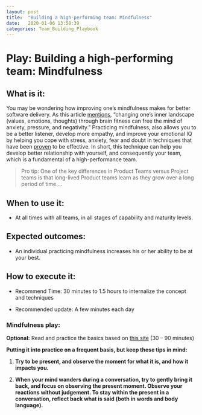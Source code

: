 ```yaml
---
layout: post
title:  "Building a high-performing team: Mindfulness"
date:   2020-01-06 13:50:39
categories: Team_Building_Playbook
---
```

Play: Building a high-performing team: Mindfulness
==================================================

What is it:
-----------

You may be wondering how improving one’s mindfulness makes for better software
delivery. As this article
[mentions](https://sdtimes.com/developers/converging-software-development-mindfulness/),
“changing one’s inner landscape (values, emotions, thoughts) through brain
fitness can free the mind of anxiety, pressure, and negativity.” Practicing
mindfulness, also allows you to be a better listener, develop more empathy, and
improve your emotional IQ by helping you cope with stress, anxiety, fear and
doubt in techniques that have been
[proven](https://news.harvard.edu/gazette/story/2018/04/harvard-researchers-study-how-mindfulness-may-change-the-brain-in-depressed-patients/)
to be effective. In short, this technique can help you develop better
relationship with yourself, and consequently your team, which is a fundamental
of a high-performance team.

>   Pro tip: One of the key differences in Product Teams versus Project teams is
>   that long-lived Product teams learn as they grow over a long period of
>   time….

When to use it:
---------------

-   At all times with all teams, in all stages of capability and maturity
    levels.

Expected outcomes:
------------------

-   An individual practicing mindfulness increases his or her ability to be at
    your best.

How to execute it:
------------------

-   Recommend Time: 30 minutes to 1.5 hours to internalize the concept and
    techniques

-   Recommended update: A few minutes each day

### Mindfulness play:

**Optional:** Read and practice the basics based on [this
site](https://www.mindful.org/meditation/mindfulness-getting-started/) (30 – 90
minutes)

**Putting it into practice on a frequent basis, but keep these tips in mind:**

1.  **Try to be present, and observe the moment for what it is, and how it
    impacts you.**

2.  **When your mind wanders during a conversation, try to gently bring it back,
    and focus on observing the present moment. Observe your reactions without
    judgement. To stay within the present in a conversation, reflect back what
    is said (both in words and body language).**
